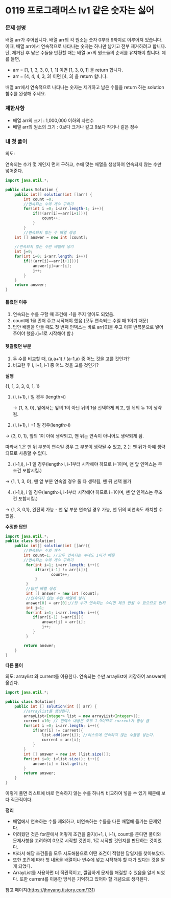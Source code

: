 # 0119 프로그래머스  lv1 같은 숫자는 싫어



### **문제 설명**

배열 arr가 주어집니다. 배열 arr의 각 원소는 숫자 0부터 9까지로 이루어져 있습니다. 이때, 배열 arr에서 연속적으로 나타나는 숫자는 하나만 남기고 전부 제거하려고 합니다. 단, 제거된 후 남은 수들을 반환할 때는 배열 arr의 원소들의 순서를 유지해야 합니다. 예를 들면,

- arr = [1, 1, 3, 3, 0, 1, 1] 이면 [1, 3, 0, 1] 을 return 합니다.
- arr = [4, 4, 4, 3, 3] 이면 [4, 3] 을 return 합니다.

배열 arr에서 연속적으로 나타나는 숫자는 제거하고 남은 수들을 return 하는 solution 함수를 완성해 주세요.



### 제한사항

- 배열 arr의 크기 : 1,000,000 이하의 자연수
- 배열 arr의 원소의 크기 : 0보다 크거나 같고 9보다 작거나 같은 정수



### 내 첫 풀이

의도:

연속되는 수가 몇 개인지 먼저 구하고, 수에 맞는 배열을 생성하여 연속되지 않는 수만 넣어준다.

```java
import java.util.*;

public class Solution {
	public int[] solution(int []arr) {
		int count =0;
		//연속되는 수의 개수 구하기
		for(int i =0; i<arr.length-1; i++){
			if(!(arr[i]==arr[i+1])){
				count++;
			}
		}    
		//연속되지 않는 수 배열 생성
    int [] answer = new int [count];
    
    //연속되지 않는 수만 배열에 넣기
    int j=0;
    for(int i=0; i<arr.length; i++){
        if(!(arr[i]==arr[i+1])){
            answer[j]=arr[i];
            j++;
        }
    }
    return answer;
}
```

#### 틀렸던 이유

1. 연속되는 수를 구할 때 조건에 -1을 주지 않아도 되었음.
2. count에 1을 먼저 주고 시작해야 했음.(모두 연속되는 수일 때 1이기 때문)
3. 답안 배열을 만들 때도 첫 번째 인덱스는 바로   arr[0]을 주고  이후 반복문으로 넣어주어야 했음.(j=1로 시작해야 함.)



#### 헷갈렸던 부분

1. 두 수를 비교할 때, (a,a+1) / (a-1,a) 중 어느 것을 고를 것인가?
2. 비교한 후 i, i+1, i-1 중 어느 것을 고를 것인가?

**실행**

{1, 1, 3, 3, 0, 1, 1}

1. (i, i+1), i 일 경우 (length>i)

   → {1, 3, 0}, 앞에서는 앞의 1이 아닌 뒤의 1을 선택하게 되고, 맨 뒤의 두 1이 생략됨.

2. (i, i+1), i +1 일 경우(length>i)

→ {3, 0, 1}, 앞의 1이 아예 생략되고, 맨 뒤는 연속이 아니어도 생략되게 됨.

따라서 1.은 맨 뒤 부분이 연속일 경우 그 부분이 생략될 수 있고, 2.는 맨 뒤가 아예 생략되므로 사용할 수 없다.



3. (i-1,i),  i-1 일 경우(length>i, i-1부터 시작해야 하므로  i=1이며, 맨 앞 인덱스는 무조건 포함시킴.)

→ {1, 1, 3, 0}, 맨 앞 부분 연속일 경우 둘 다 생략됨, 맨 뒤 선택 불가

4. (i-1,i),  i 일 경우(length>i, i-1부터 시작해야 하므로  i=1이며, 맨 앞 인덱스는 무조건 포함시킴.)

→ {1, 3, 0,1}, 완전히 가능 - 맨 앞 부분 연속일 경우 가능, 맨 뒤의 비연속도 캐치할 수 있음.



**수정한 답안**

```java
import java.util.*;
public class Solution{
	public int[] solution(int []arr){
		//연속되는 수의 개수
		int count=1; //모두 연속되는 수여도 1이기 때문
		//연속되는 수의 개수 구하기
		 for(int i=1; i<arr.length; i++){
			 if(arr[i-1] != arr[i]){
					count++;
			 }
		 }
		 //답안 배열 생성
		 int [] answer = new int [count];
		 //연속되지 않는 수만 배열에 넣기
		 answer[0] = arr[0];//첫 수가 연속되는 수이면 체크 안될 수 있으므로 먼저 넣음.
		 int j=1;
		 for(int i=1; i<arr.length; i++){
			if(arr[i-1] !=arr[i]){
				answer[j] = arr[i];
				j++;
			}
		 }

		return answer;
	}
}
```





**다른 풀이**

의도:  arraylist 와 current를 이용한다. 연속되는 수만 arraylist에 저장하여 answer에 옮긴다.

```java
import java.util.*;

public class Solution{
	public int [] solution(int [] arr) {
		//arraylist를 생성한다.
		arrayList<Integer> list = new arrayList<Integer>();
		current =10; // 인덱스 내용은 모두 1-9이므로 current가 항상 큼
		for(int i =0; i<arr.length; i++){
			if(arr[i] != current){
				list.add(arr[i]); //리스트에 연속하지 않는 수들을 넣는다.
				current = arr[i];
			}
		}
		int [] answer = new int [list.size()];
		for(int i=0; i<list.size(); i++){
			answer[i] = list.get(i);
		}
		return answer;
	}
}			
```

이렇게 풀면 리스트에 바로 연속하지 않는 수를 하나씩 비교하여 넣을 수 있기 때문에 보다 직관적이다.



**정리**

- 배열에서 연속하는 수를 제외하고, 비연속하는 수들을 다른 배열에 옮기는 문제였다.
- 어려웠던 것은 for문에서 어떻게 조건을 줄지(i+1, i, i-1), count를 준다면 풀이와 문제사항을 고려하여 0으로 시작할 것인지, 1로 시작할 것인지를 판단하는 것이었다.
- 따라서 해당 조건들을 모두 시도해봄으로 어떤 조건이 적합한 답일지를 찾아보았다.
- 또한 조건에 따라 첫 내용을 배열이나 변수에 넣고 시작해야 할 때가 있다는 것을 알게 되었다.
- ArrayList를 사용하면 더 직관적이고, 깔끔하게 문제를 해결할 수 있음을 알게 되었다. 또한 current를 이용한 방식은 기억하고 있어야 할 개념으로 생각된다.



참고 페이지(https://jhnyang.tistory.com/131)